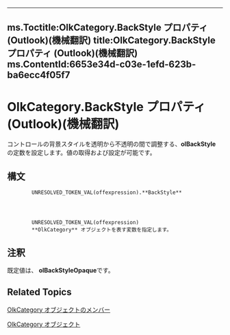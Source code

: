 

---
ms.Toctitle:OlkCategory.BackStyle プロパティ (Outlook)(機械翻訳)
title:OlkCategory.BackStyle プロパティ (Outlook)(機械翻訳)
ms.ContentId:6653e34d-c03e-1efd-623b-ba6ecc4f05f7
---
# OlkCategory.BackStyle プロパティ (Outlook)(機械翻訳)




コントロールの背景スタイルを透明から不透明の間で調整する、**olBackStyle** の定数を設定します。値の取得および設定が可能です。

## 構文

            UNRESOLVED_TOKEN_VAL(offexpression).**BackStyle**




            UNRESOLVED_TOKEN_VAL(offexpression)
            **OlkCategory** オブジェクトを表す変数を指定します。



## 注釈
既定値は、 **olBackStyleOpaque**です。



## Related Topics

[OlkCategory オブジェクトのメンバー](286c3117-d566-634d-e9db-bc69886ab57a.md)

[OlkCategory オブジェクト](f635c0c8-e562-02a2-2a76-25caaee623c0.md)




